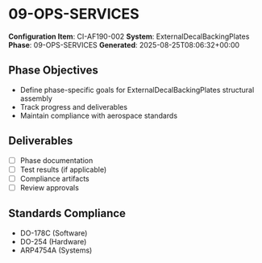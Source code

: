 # 09-OPS-SERVICES

**Configuration Item**: CI-AF190-002
**System**: ExternalDecalBackingPlates
**Phase**: 09-OPS-SERVICES
**Generated**: 2025-08-25T08:06:32+00:00

## Phase Objectives
- Define phase-specific goals for ExternalDecalBackingPlates structural assembly
- Track progress and deliverables
- Maintain compliance with aerospace standards

## Deliverables
- [ ] Phase documentation
- [ ] Test results (if applicable)
- [ ] Compliance artifacts
- [ ] Review approvals

## Standards Compliance
- DO-178C (Software)
- DO-254 (Hardware)
- ARP4754A (Systems)

